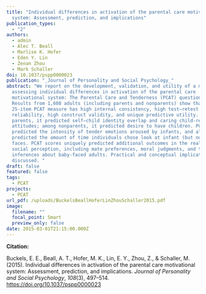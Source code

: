 ```yaml
---
title: "Individual differences in activation of the parental care motivational
  system: Assessment, prediction, and implications"
publication_types:
  - "2"
authors:
  - admin
  - Alec T. Beall
  - Marlise K. Hofer
  - Eden Y. Lin
  - Zenan Zhou
  - Mark Schaller
doi: 10.1037/pspp0000023
publication: "_Journal of Personality and Social Psychology_"
abstract: "We report on the development, validation, and utility of a measure
  assessing individual differences in activation of the parental care
  motivational system: The Parental Care and Tenderness (PCAT) questionnaire.
  Results from 1,608 adults (including parents and nonparents) show that the
  25-item PCAT measure has high internal consistency, high test–retest
  reliability, high construct validity, and unique predictive utility. Among
  parents, it predicted self–child identity overlap and caring child-rearing
  attitudes; among nonparents, it predicted desire to have children. PCAT scores
  predicted the intensity of tender emotions aroused by infants, and also
  predicted the amount of time individuals chose look at infant (but not adult)
  faces. PCAT scores uniquely predicted additional outcomes in the realm of
  social perception, including mate preferences, moral judgments, and trait
  inferences about baby-faced adults. Practical and conceptual implications are
  discussed. "
draft: false
featured: false
tags:
  - PCAT
projects:
  - PCAT
url_pdf: /uploads/BuckelsBeallHoferLinZhouSchaller2015.pdf
image:
  filename: ""
  focal_point: Smart
  preview_only: false
date: 2015-03-01T21:15:00.000Z
---
```

**Citation:**

Buckels, E. E., Beall, A. T., Hofer, M. K., Lin, E. Y., Zhou, Z., & Schaller, M. (2015). Individual differences in activation of the parental care motivational system: Assessment, prediction, and implications. *Journal of Personality and Social Psychology*, *108*(3), 497–514. https://doi.org/10.1037/pspp0000023
